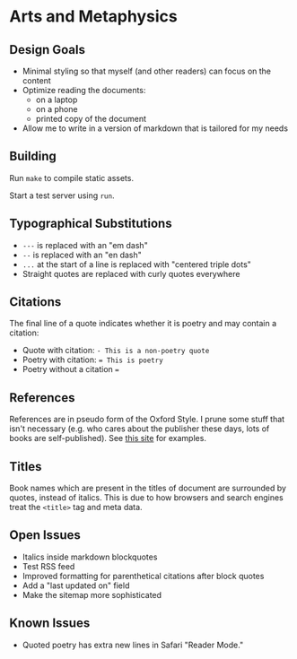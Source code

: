 # Arts and Metaphysics

## Design Goals

- Minimal styling so that myself (and other readers) can focus on the content
- Optimize reading the documents:
  - on a laptop
  - on a phone
  - printed copy of the document
- Allow me to write in a version of markdown that is tailored for my needs

## Building

Run `make` to compile static assets.

Start a test server using `run`.

## Typographical Substitutions

- `---` is replaced with an "em dash"
- `--` is replaced with an "en dash"
- `...` at the start of a line is replaced with "centered triple dots"
- Straight quotes are replaced with curly quotes everywhere

## Citations

The final line of a quote indicates whether it is poetry and may contain a citation:

- Quote with citation: `- This is a non-poetry quote`
- Poetry with citation: `= This is poetry`
- Poetry without a citation `=`

## References

References are in pseudo form of the Oxford Style.  I prune some stuff that isn't necessary (e.g. who cares about the publisher these days, lots of books are self-published).  See [this site](http://guides.library.uwa.edu.au/c.php?g=325241&p=2177430) for examples.

## Titles

Book names which are present in the titles of document are surrounded by quotes, instead of italics.  This is due to how browsers and search engines treat the `<title>` tag and meta data.

## Open Issues

- Italics inside markdown blockquotes
- Test RSS feed
- Improved formatting for parenthetical citations after block quotes
- Add a "last updated on" field
- Make the sitemap more sophisticated

## Known Issues

- Quoted poetry has extra new lines in Safari "Reader Mode."
